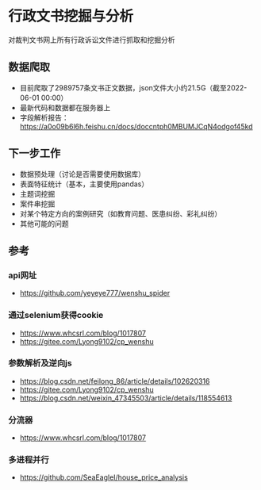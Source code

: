 # 行政文书挖掘与分析

对裁判文书网上所有行政诉讼文件进行抓取和挖掘分析

## 数据爬取
- 目前爬取了2989757条文书正文数据，json文件大小约21.5G（截至2022-06-01 00:00）
- 最新代码和数据都在服务器上
- 字段解析报告：https://a0o09b6l6h.feishu.cn/docs/doccntph0MBUMJCqN4odgof45kd

## 下一步工作
- 数据预处理（讨论是否需要使用数据库）
- 表面特征统计（基本，主要使用pandas）
- 主题词挖掘
- 案件串挖掘
- 对某个特定方向的案例研究（如教育问题、医患纠纷、彩礼纠纷）
- 其他可能的问题

## 参考

### api网址
- https://github.com/yeyeye777/wenshu_spider

### 通过selenium获得cookie
- https://www.whcsrl.com/blog/1017807
- https://gitee.com/Lyong9102/cp_wenshu

### 参数解析及逆向js
- https://blog.csdn.net/feilong_86/article/details/102620316
- https://gitee.com/Lyong9102/cp_wenshu
- https://blog.csdn.net/weixin_47345503/article/details/118554613

### 分流器
- https://www.whcsrl.com/blog/1017807

### 多进程并行
- https://github.com/SeaEagleI/house_price_analysis
